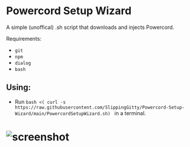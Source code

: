 # Powercord Setup Wizard
A simple (unoffical) .sh script that downloads and injects Powercord.

Requirements:
 * `git`
 * `npm`
 * `dialog`
 * `bash` 

## Using:
* Run `bash <( curl -s https://raw.githubusercontent.com/SlippingGitty/Powercord-Setup-Wizard/main/PowercordSetupWizard.sh) ` in a terminal.

# ![screenshot](https://files.catbox.moe/1wtzgm.png)


